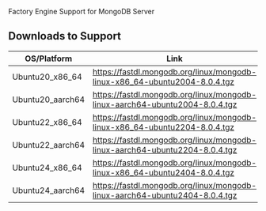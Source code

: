 Factory Engine Support for MongoDB Server

## Downloads to Support

| OS/Platform | Link |
| -- | -- |
| Ubuntu20_x86_64 | https://fastdl.mongodb.org/linux/mongodb-linux-x86_64-ubuntu2004-8.0.4.tgz |
| Ubuntu20_aarch64 | https://fastdl.mongodb.org/linux/mongodb-linux-aarch64-ubuntu2004-8.0.4.tgz |
| Ubuntu22_x86_64 | https://fastdl.mongodb.org/linux/mongodb-linux-x86_64-ubuntu2204-8.0.4.tgz |
| Ubuntu22_aarch64 | https://fastdl.mongodb.org/linux/mongodb-linux-aarch64-ubuntu2204-8.0.4.tgz |
| Ubuntu24_x86_64 | https://fastdl.mongodb.org/linux/mongodb-linux-x86_64-ubuntu2404-8.0.4.tgz |
| Ubuntu24_aarch64 | https://fastdl.mongodb.org/linux/mongodb-linux-aarch64-ubuntu2404-8.0.4.tgz |